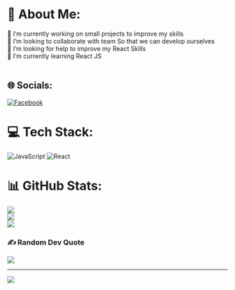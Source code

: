 # 💫 About Me:
🔭 I’m currently working on small projects to improve my skills<br>👯 I’m looking to collaborate with team So that we can develop ourselves<br>🤝 I’m looking for help to improve my React Skills <br>🌱 I’m currently learning React JS<br><br>


## 🌐 Socials:
[![Facebook](https://img.shields.io/badge/Facebook-%231877F2.svg?logo=Facebook&logoColor=white)](https://facebook.com/abdalla_ali20) 

# 💻 Tech Stack:
![JavaScript](https://img.shields.io/badge/javascript-%23323330.svg?style=for-the-badge&logo=javascript&logoColor=%23F7DF1E) ![React](https://img.shields.io/badge/react-%2320232a.svg?style=for-the-badge&logo=react&logoColor=%2361DAFB)
# 📊 GitHub Stats:
![](https://github-readme-stats.vercel.app/api?username=b0da2003&theme=dark&hide_border=true&include_all_commits=false&count_private=false)<br/>
![](https://github-readme-streak-stats.herokuapp.com/?user=b0da2003&theme=dark&hide_border=true)<br/>
![](https://github-readme-stats.vercel.app/api/top-langs/?username=b0da2003&theme=dark&hide_border=true&include_all_commits=false&count_private=false&layout=compact)

### ✍️ Random Dev Quote
![](https://quotes-github-readme.vercel.app/api?type=horizontal&theme=radical)

---
[![](https://visitcount.itsvg.in/api?id=b0da2003&icon=0&color=0)](https://visitcount.itsvg.in)

<!-- Proudly created with GPRM ( https://gprm.itsvg.in ) -->
